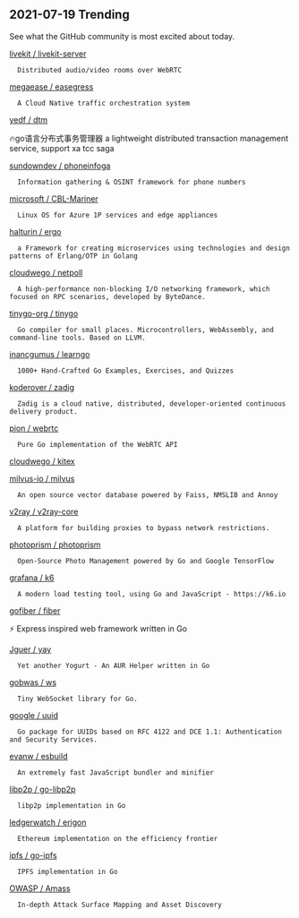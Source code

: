 ## 2021-07-19 Trending 
See what the GitHub community is most excited about today. 

[livekit / livekit-server](https://github.com/livekit/livekit-server) 

      Distributed audio/video rooms over WebRTC
     
[megaease / easegress](https://github.com/megaease/easegress) 

      A Cloud Native traffic orchestration system
     
[yedf / dtm](https://github.com/yedf/dtm) 

      
🔥go语言分布式事务管理器 a lightweight distributed transaction management service, support xa tcc saga
     
[sundowndev / phoneinfoga](https://github.com/sundowndev/phoneinfoga) 

      Information gathering & OSINT framework for phone numbers
     
[microsoft / CBL-Mariner](https://github.com/microsoft/CBL-Mariner) 

      Linux OS for Azure 1P services and edge appliances
     
[halturin / ergo](https://github.com/halturin/ergo) 

      a Framework for creating microservices using technologies and design patterns of Erlang/OTP in Golang
     
[cloudwego / netpoll](https://github.com/cloudwego/netpoll) 

      A high-performance non-blocking I/O networking framework, which focused on RPC scenarios, developed by ByteDance.
     
[tinygo-org / tinygo](https://github.com/tinygo-org/tinygo) 

      Go compiler for small places. Microcontrollers, WebAssembly, and command-line tools. Based on LLVM.
     
[inancgumus / learngo](https://github.com/inancgumus/learngo) 

      1000+ Hand-Crafted Go Examples, Exercises, and Quizzes
     
[koderover / zadig](https://github.com/koderover/zadig) 

      Zadig is a cloud native, distributed, developer-oriented continuous delivery product.
     
[pion / webrtc](https://github.com/pion/webrtc) 

      Pure Go implementation of the WebRTC API
     
[cloudwego / kitex](https://github.com/cloudwego/kitex) 
 
[milvus-io / milvus](https://github.com/milvus-io/milvus) 

      An open source vector database powered by Faiss, NMSLIB and Annoy
     
[v2ray / v2ray-core](https://github.com/v2ray/v2ray-core) 

      A platform for building proxies to bypass network restrictions.
     
[photoprism / photoprism](https://github.com/photoprism/photoprism) 

      Open-Source Photo Management powered by Go and Google TensorFlow
     
[grafana / k6](https://github.com/grafana/k6) 

      A modern load testing tool, using Go and JavaScript - https://k6.io

     
[gofiber / fiber](https://github.com/gofiber/fiber) 

      
⚡️ Express inspired web framework written in Go
     
[Jguer / yay](https://github.com/Jguer/yay) 

      Yet another Yogurt - An AUR Helper written in Go
     
[gobwas / ws](https://github.com/gobwas/ws) 

      Tiny WebSocket library for Go.
     
[google / uuid](https://github.com/google/uuid) 

      Go package for UUIDs based on RFC 4122 and DCE 1.1: Authentication and Security Services.
     
[evanw / esbuild](https://github.com/evanw/esbuild) 

      An extremely fast JavaScript bundler and minifier
     
[libp2p / go-libp2p](https://github.com/libp2p/go-libp2p) 

      libp2p implementation in Go
     
[ledgerwatch / erigon](https://github.com/ledgerwatch/erigon) 

      Ethereum implementation on the efficiency frontier
     
[ipfs / go-ipfs](https://github.com/ipfs/go-ipfs) 

      IPFS implementation in Go
     
[OWASP / Amass](https://github.com/OWASP/Amass) 

      In-depth Attack Surface Mapping and Asset Discovery
     
